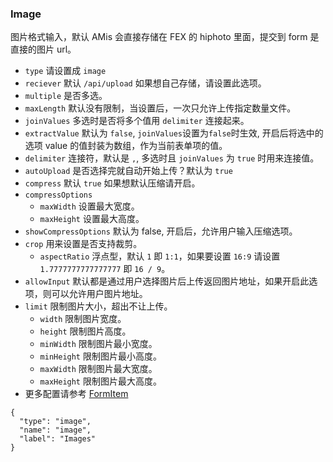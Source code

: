 ### Image

图片格式输入，默认 AMis 会直接存储在 FEX 的 hiphoto 里面，提交到 form 是直接的图片 url。

-   `type` 请设置成 `image`
-   `reciever` 默认 `/api/upload` 如果想自己存储，请设置此选项。
-   `multiple` 是否多选。
-   `maxLength` 默认没有限制，当设置后，一次只允许上传指定数量文件。
-   `joinValues` 多选时是否将多个值用 `delimiter` 连接起来。
-   `extractValue` 默认为 `false`, `joinValues`设置为`false`时生效, 开启后将选中的选项 value 的值封装为数组，作为当前表单项的值。
-   `delimiter` 连接符，默认是 `,`, 多选时且 `joinValues` 为 `true` 时用来连接值。
-   `autoUpload` 是否选择完就自动开始上传？默认为 `true`
-   `compress` 默认 `true` 如果想默认压缩请开启。
-   `compressOptions`
    -   `maxWidth` 设置最大宽度。
    -   `maxHeight` 设置最大高度。
-   `showCompressOptions` 默认为 false, 开启后，允许用户输入压缩选项。
-   `crop` 用来设置是否支持裁剪。
    -   `aspectRatio` 浮点型，默认 `1` 即 `1:1`，如果要设置 `16:9` 请设置 `1.7777777777777777` 即 `16 / 9`。
-   `allowInput` 默认都是通过用户选择图片后上传返回图片地址，如果开启此选项，则可以允许用户图片地址。
-   `limit` 限制图片大小，超出不让上传。
    -   `width` 限制图片宽度。
    -   `height` 限制图片高度。
    -   `minWidth` 限制图片最小宽度。
    -   `minHeight` 限制图片最小高度。
    -   `maxWidth` 限制图片最大宽度。
    -   `maxHeight` 限制图片最大高度。
-   更多配置请参考 [FormItem](#FormItem)

```schema:height="250" scope="form-item"
{
  "type": "image",
  "name": "image",
  "label": "Images"
}
```
